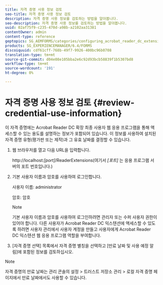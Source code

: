 ```yaml
---
title: 자격 증명 사용 정보 검토
seo-title: 자격 증명 사용 정보 검토
description: 자격 증명 사용 정보를 검토하는 방법을 알아봅니다.
seo-description: 자격 증명 사용 정보를 검토하는 방법을 알아봅니다.
uuid: 02af75f9-c235-470d-a98b-a2102aa31381
contentOwner: admin
content-type: reference
geptopics: SG_AEMFORMS/categories/configuring_acrobat_reader_dc_extensions
products: SG_EXPERIENCEMANAGER/6.4/FORMS
discoiquuid: cdf61cff-768b-49f7-9926-400bc96b0708
translation-type: tm+mt
source-git-commit: d04e08e105bba2e6c92d93bcb58839f1b5307bd8
workflow-type: tm+mt
source-wordcount: '191'
ht-degree: 0%

---
```



# 자격 증명 사용 정보 검토 {#review-credential-use-information}

이 자격 증명에는 Acrobat Reader DC 확장 최종 사용자 웹 응용 프로그램을 통해 액세스할 수 있는 용도를 설명하는 정보가 포함되어 있습니다. 이 정보를 사용하여 설치된 자격 증명 유형(평가판 또는 제작)과 그 유효 날짜를 결정할 수 있습니다.

1. 웹 브라우저를 열고 다음 URL을 입력합니다.

   http://localhost:*[port]*/ReaderExtensions(여기서 *[포트]* 는 응용 프로그램 서버의 포트 번호입니다.)

1. 기본 사용자 이름과 암호를 사용하여 로그인합니다.

   사용자 이름: administrator

   암호: 암호

   >[!NOTE]
   >
   >기본 사용자 이름과 암호를 사용하여 로그인하려면 관리자 또는 수퍼 사용자 권한이 있어야 합니다. 다른 사용자가 Acrobat Reader DC 익스텐션에 액세스할 수 있도록 하려면 사용자 관리에서 사용자 계정을 만들고 사용자에게 Acrobat Reader DC 익스텐션 웹 응용 프로그램 역할을 부여합니다.

1. [자격 증명 선택] 목록에서 자격 증명 별칭을 선택하고 [만료 날짜 및 사용 예정 알림]에 포함된 정보를 검토하십시오.

>[!NOTE]
>
>자격 증명의 만료 날짜는 관리 콘솔의 설정 > 트러스트 저장소 관리 > 로컬 자격 증명 페이지에서 만료 날짜에서도 사용할 수 있습니다.

